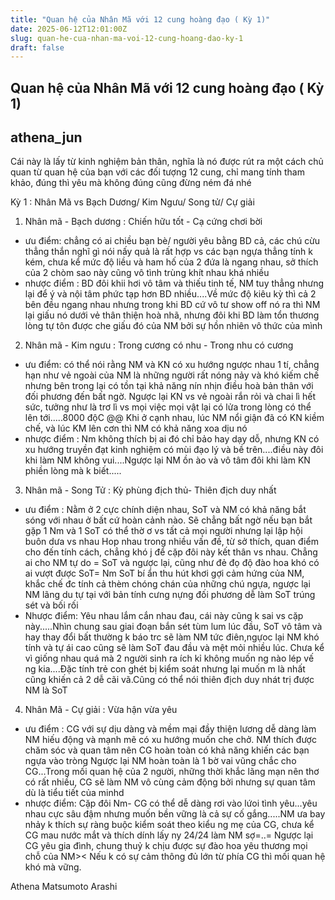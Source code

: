```yaml
---
title: "Quan hệ của Nhân Mã với 12 cung hoàng đạo ( Kỳ 1)"
date: 2025-06-12T12:01:00Z
slug: quan-he-cua-nhan-ma-voi-12-cung-hoang-dao-ky-1
draft: false
---
```


## Quan hệ của Nhân Mã với 12 cung hoàng đạo ( Kỳ 1)

## athena_jun

Cái này là lấy từ kinh nghiệm bản thân, nghĩa là nó được rút ra một cách chủ quan từ quan hệ của bạn với các đối tượng 12 cung, chỉ mang tính tham khảo, đúng thì yêu mà không đúng cũng đừng ném đá nhé
 
Kỳ 1 : Nhân Mã vs Bạch Dương/ Kim Ngưu/ Song tử/ Cự giải
 
1. Nhân mã - Bạch dương : Chiến hữu tốt - Cạ cứng chơi bời
* ưu điểm: chẳng có ai chiều bạn bè/ người yêu bằng BD cả, các chú cừu thẳng thắn nghĩ gì nói nấy quả là rất hợp vs các bạn ngựa thẳng tính k kém, chưa kể mức độ liều và ham hố của 2 đứa là ngang nhau, sở thích của 2 chòm sao này cũng vô tình trùng khít nhau khá nhiều
* nhược điểm : BD đôi khii hơi vô tâm và thiếu tinh tế, NM tuy thẳng nhưng lại để ý và nội tâm phức tạp hơn BD nhiều....Về mức độ kiêu kỳ thì cả 2 bên đều ngang nhau nhưng trong khi BD cứ vô tư show off nó ra thì NM lại giấu nó dưới vẻ thân thiện hoà nhã, nhưng đôi khi BD làm tổn thương lòng tự tôn được che giấu đó của NM bởi sự hồn nhiên vô thức của mình
 
2. Nhân mã - Kim ngưu : Trong cương có nhu - Trong nhu có cương
* ưu điểm: có thể nói rằng NM và KN có xu hướng ngược nhau 1 tí, chẳng hạn như vẻ ngoài của NM là những người rất nóng nảy và khó kiếm chế nhưng bên trong lại có tồn tại khả năng nín nhịn điều hoà bản thân với đối phương đến bất ngờ. Ngược lại KN vs vẻ ngoài rắn rỏi và chai lì hết sức, tưởng như là trơ lì vs mọi việc mọi vật lại có lửa trong lòng có thể lên tới.....8000 độC @@ Khi ở cạnh nhau, lúc NM nổi giận đã có KN kiềm chế, và lúc KM lên cơn thì NM có khả năng xoa dịu nó
* nhược điểm : Nm không thích bị ai đó chỉ bảo hay dạy dỗ, nhưng KN có xu hướng truyền đạt kinh nghiệm có mùi đạo lý và bề trên....điều này đôi khi làm NM không vui....Ngược lại NM ồn ào và vô tâm đôi khi làm KN phiền lòng mà k biết.....
 
3. Nhân mã - Song Tử : Kỳ phùng địch thủ- Thiên địch duy nhất
* ưu điểm : Nằm ở 2 cực chính diện nhau, SoT và NM có khả năng bắt sóng với nhau ở bất cứ hoàn cảnh nào. Sẽ chẳng bất ngờ nếu bạn bắt gặp 1 Nm và 1 SoT có thể thờ ơ vs tất cả mọi người nhưng lại lập hội buôn dưa vs nhau Hop nhau trong nhiều vấn đề, từ sở thích, quan điểm cho đến tính cách, chẳng khó j để cặp đôi này kết thân vs nhau. Chẳng ai cho NM tự do = SoT và ngược lại, cũng như đẻ đọ độ đào hoa khó có ai vượt được SoT= Nm  SoT bí ẩn thu hút khơi gợi cảm hứng của NM, khắc chế đc tính cả thèm chóng chán của những chú ngựa, ngược lại NM lãng du tự tại với bản tính cưng nựng đối phương dễ làm SoT trúng sét và bối rối
* Nhược điểm: Yêu nhau lắm cắn nhau đau, cái này cũng k sai vs cặp này.....Nhìn chung sau giai đoạn bắn sét tùm lum lúc đầu, SoT vô tâm và hay thay đổi bất thường k báo trc sẽ làm NM tức điên,ngựoc lại NM khó tính và tự ái cao cũng sẽ làm SoT đau đầu và mệt mỏi nhiều lúc. Chưa kể vì giống nhau quá mà 2 người sinh ra ích kỉ không muốn ng nào lép vế ng kia....Đặc tính trẻ con ghét bị kiểm soát nhưng lại muốn m là nhất cũng khiến cả 2 dễ cãi vã.Cũng có thể nói thiên địch duy nhát trị được NM là SoT
 
4. Nhân Mã - Cự giải : Vừa hận vừa yêu
* ưu điểm : CG với sự dịu dàng và mềm mại đầy thiện lương dễ dàng làm NM hiếu động và mạnh mẽ có xu hướng muốn che chở. NM thích được chăm sóc và quan tâm nên CG hoàn toàn có khả năng khiến các bạn ngựa vào tròng Ngược lại NM hoàn toàn là 1 bờ vai vũng chắc cho CG...Trong mối quan hệ của 2 người, những thời khắc lãng mạn nên thơ có rất nhiều, CG sẽ làm NM vô cùng cảm động bởi nhưng sự quan tâm dù là tiểu tiết của minhd
* nhược điểm: Cặp đôi Nm- CG có thể dễ dàng rơi vào lứoi tình yêu...yêu nhau cực sâu đậm nhưng muốn bền vững là cả sự cố gắng.....NM ưa bay nhảy k thích sự ràng buộc kiểm soát theo kiểu ng mẹ của CG, chưa kể CG mau nước mắt và thích dính lấy ny 24/24 làm NM sợ=..= Ngược lại CG yêu gia đình, chung thuỷ k chịu được sự đào hoa yêu thương mọi chỗ của NM>< Nếu k có sự cảm thông đủ lớn từ phía CG thì mối quan hệ khó mà vững.
 
Athena Matsumoto Arashi